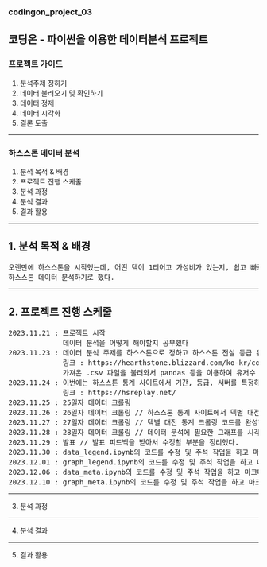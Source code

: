 ### codingon_project_03  
코딩온 - 파이썬을 이용한 데이터분석 프로젝트
-------------------------------------------------------------------------------------------------------------------------------
### 프로젝트 가이드  
1. 분석주제 정하기
2. 데이터 불러오기 및 확인하기
3. 데이터 정제
4. 데이터 시각화
5. 결론 도출
-------------------------------------------------------------------------------------------------------------------------------
### 하스스톤 데이터 분석  
1. 분석 목적 & 배경
2. 프로젝트 진행 스케줄
3. 분석 과정
4. 분석 결과
5. 결과 활용
-------------------------------------------------------------------------------------------------------------------------------
## 1. 분석 목적 & 배경
<pre>
오랜만에 하스스톤을 시작했는데, 어떤 덱이 1티어고 가성비가 있는지, 쉽고 빠르게 티어를 올릴 수 있는 방법에 대해 알고 싶어서
하스스톤 데이터 분석하기로 했다.
</pre>
-------------------------------------------------------------------------------------------------------------------------------
## 2. 프로젝트 진행 스케줄
<pre>
2023.11.21 : 프로젝트 시작
             데이터 분석을 어떻게 해야할지 공부했다
2023.11.23 : 데이터 분석 주제를 하스스톤으로 정하고 하스스톤 전설 등급 유저수를 데이터 크롤링하여 엑셀 파일로 가져왔다.
             링크 : https://hearthstone.blizzard.com/ko-kr/community/leaderboards/
             가져온 .csv 파일을 불러와서 pandas 등을 이용하여 유저수 추이 그래프와 확장팩 발매전후 유저수의 차이 그래프를 코딩했다.
2023.11.24 : 이번에는 하스스톤 통계 사이트에서 기간, 등급, 서버를 특정하여 직업별 덱유형 및 승률, 점유율, 게임수 통계를 데이터 크롤링 해서 엑셀 파일로 가져왔다.
             링크 : https://hsreplay.net/
2023.11.25 : 25일자 데이터 크롤링
2023.11.26 : 26일자 데이터 크롤링 // 하스스톤 통계 사이트에서 덱별 대전 통계 크롤링 코드를 짜기 시작했다.
2023.11.27 : 27일자 데이터 크롤링 // 덱별 대전 통계 크롤링 코드를 완성하고, 시각화해보았다.
2023.11.28 : 28일자 데이터 크롤링 // 데이터 분석에 필요한 그래프를 시각화하고 발표 준비를 했다.
2023.11.29 : 발표 // 발표 피드백을 받아서 수정할 부분을 정리했다.
2023.11.30 : data_legend.ipynb의 코드를 수정 및 주석 작업을 하고 마크다운으로 설명을 추가했다.
2023.12.01 : graph_legend.ipynb의 코드를 수정 및 주석 작업을 하고 마크다운으로 설명을 추가했다.
2023.12.06 : data_meta.ipynb의 코드를 수정 및 주석 작업을 하고 마크다운으로 설명을 추가했다.
2023.12.10 : graph_meta.ipynb의 코드를 수정 및 주석 작업을 하고 마크다운으로 설명을 추가했다.
</pre>
-------------------------------------------------------------------------------------------------------------------------------
3. 분석 과정
-------------------------------------------------------------------------------------------------------------------------------
4. 분석 결과
-------------------------------------------------------------------------------------------------------------------------------
5. 결과 활용
